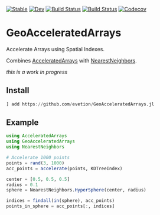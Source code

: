 
[![Stable](https://img.shields.io/badge/docs-stable-blue.svg)](https://evetion.github.io/GeoAcceleratedArrays.jl/stable)
[![Dev](https://img.shields.io/badge/docs-dev-blue.svg)](https://evetion.github.io/GeoAcceleratedArrays.jl/dev)
[![Build Status](https://travis-ci.com/evetion/GeoAcceleratedArrays.jl.svg?branch=master)](https://travis-ci.com/evetion/GeoAcceleratedArrays.jl)
[![Build Status](https://ci.appveyor.com/api/projects/status/github/evetion/GeoAcceleratedArrays.jl?svg=true)](https://ci.appveyor.com/project/evetion/GeoAcceleratedArrays-jl)
[![Codecov](https://codecov.io/gh/evetion/GeoAcceleratedArrays.jl/branch/master/graph/badge.svg)](https://codecov.io/gh/evetion/GeoAcceleratedArrays.jl)

# GeoAcceleratedArrays
Accelerate Arrays using Spatial Indexes.

Combines [AcceleratedArrays](https://github.com/andyferris/AcceleratedArrays.jl) with [NearestNeighbors](https://github.com/KristofferC/NearestNeighbors.jl/).

*this is a work in progress*

## Install
```julia
] add https://github.com/evetion/GeoAcceleratedArrays.jl
```

## Example
```julia
using AcceleratedArrays
using GeoAcceleratedArrays
using NearestNeighbors

# Accelerate 1000 points
points = rand(3, 1000)
acc_points = accelerate(points, KDTreeIndex)

center = [0.5, 0.5, 0.5]
radius = 0.1
sphere = NearestNeighbors.HyperSphere(center, radius)

indices = findall(in(sphere), acc_points)
points_in_sphere = acc_points[:, indices]
```
